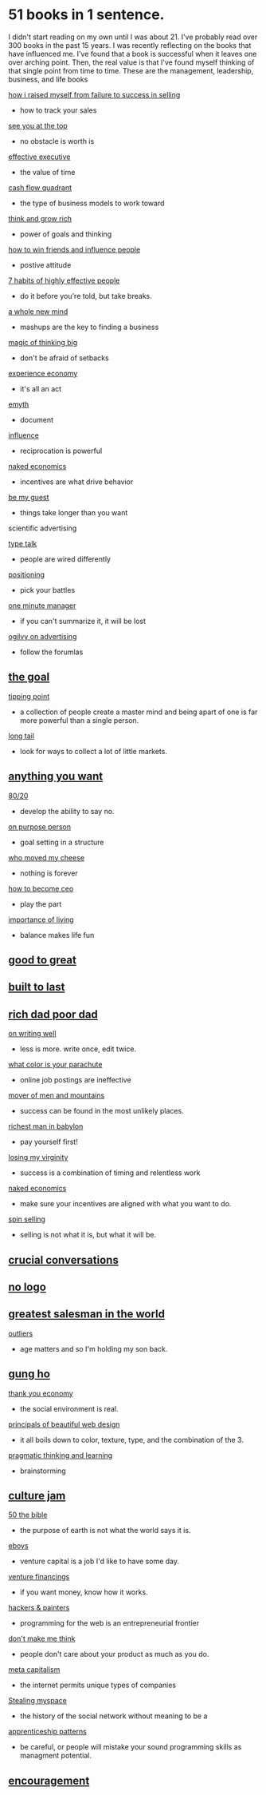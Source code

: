 # 51 books in 1 sentence.

I didn't start reading on my own until I was about 21. I've probably read over 300 books in the past 15 years. I was recently reflecting on the books that have influenced me. I've found that a book is successful when it leaves one over arching point. Then, the real value is that I've found myself thinking of that single point from time to time. These are the management, leadership, business, and life books

[how i raised myself from failure to success in selling]()
- how to track your sales

[see you at the top]()
- no obstacle is worth is

[effective executive]()
- the value of time

[cash flow quadrant]()
- the type of business models to work toward

[think and grow rich]()
- power of goals and thinking

[how to win friends and influence people]()
- postive attitude

[7 habits of highly effective people]()
- do it before you're told, but take breaks.

[a whole new mind]()
- mashups are the key to finding a business

[magic of thinking big]()
- don't be afraid of setbacks

[experience economy]()
- it's all an act

[emyth]()
- document

[influence]()
- reciprocation is powerful

[naked economics]()
- incentives are what drive behavior

[be my guest]()
- things take longer than you want

scientific advertising

[type talk]()
- people are wired differently

[positioning]()
- pick your battles

[one minute manager]()
- if you can't summarize it, it will be lost

[ogilvy on advertising]()
- follow the forumlas

[the goal]()
-

[tipping point]()
- a collection of people create a master mind and being apart of one is far more powerful than a single person.

[long tail]()
- look for ways to collect a lot of little markets.

[anything you want]()
-

[80/20]()
- develop the ability to say no.

[on purpose person]()
- goal setting in a structure

[who moved my cheese]()
- nothing is forever

[how to become ceo]()
- play the part

[importance of living]()
- balance makes life fun

[good to great]()
-

[built to last]()
-
[rich dad poor dad]()
-

[on writing well]()
- less is more. write once, edit twice.

[what color is your parachute]()
- online job postings are ineffective

[mover of men and mountains]()
- success can be found in the most unlikely places.

[richest man in babylon]()
- pay yourself first!

[losing my virginity]()
- success is a combination of timing and relentless work

[naked economics]()
- make sure your incentives are aligned with what you want to do.

[spin selling]()
- selling is not what it is, but what it will be.

[crucial conversations]()
-

[no logo]()
-

[greatest salesman in the world]()
-

[outliers]()
- age matters and so I'm holding my son back.

[gung ho]()
-

[thank you economy]()
- the social environment is real.

[principals of beautiful web design]()
- it all boils down to color, texture, type, and the combination of the 3.

[pragmatic thinking and learning]()
- brainstorming

[culture jam]()
-

[50 the bible]()
- the purpose of earth is not what the world says it is.

[eboys]()
- venture capital is a job I'd like to have some day.

[venture financings]()
- if you want money, know how it works.

[hackers & painters]()
- programming for the web is an entrepreneurial frontier

[don't make me think]()
- people don't care about your product as much as you do.

[meta capitalism]()
- the internet permits unique types of companies

[Stealing myspace]()
- the history of the social network without meaning to be a

[apprenticeship patterns]()
- be careful, or people will mistake your sound programming skills as managment potential.

[encouragement]()
-